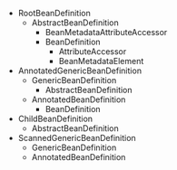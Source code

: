 - RootBeanDefinition
  - AbstractBeanDefinition
    - BeanMetadataAttributeAccessor
    - BeanDefinition
      - AttributeAccessor
      - BeanMetadataElement
- AnnotatedGenericBeanDefinition
  - GenericBeanDefinition
    - AbstractBeanDefinition
  - AnnotatedBeanDefinition
    - BeanDefinition
- ChildBeanDefinition
  - AbstractBeanDefinition
- ScannedGenericBeanDefinition
  - GenericBeanDefinition
  - AnnotatedBeanDefinition